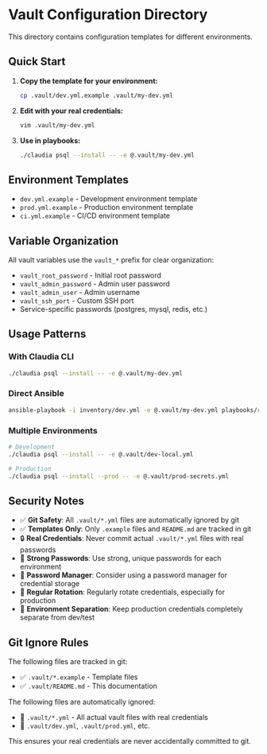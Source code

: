 # Vault Configuration Directory

This directory contains configuration templates for different environments.

## Quick Start

1. **Copy the template for your environment:**
   ```bash
   cp .vault/dev.yml.example .vault/my-dev.yml
   ```

2. **Edit with your real credentials:**
   ```bash
   vim .vault/my-dev.yml
   ```

3. **Use in playbooks:**
   ```bash
   ./claudia psql --install -- -e @.vault/my-dev.yml
   ```

## Environment Templates

- `dev.yml.example` - Development environment template
- `prod.yml.example` - Production environment template  
- `ci.yml.example` - CI/CD environment template

## Variable Organization

All vault variables use the `vault_*` prefix for clear organization:

- `vault_root_password` - Initial root password
- `vault_admin_password` - Admin user password
- `vault_admin_user` - Admin username
- `vault_ssh_port` - Custom SSH port
- Service-specific passwords (postgres, mysql, redis, etc.)

## Usage Patterns

### With Claudia CLI
```bash
./claudia psql --install -- -e @.vault/my-dev.yml
```

### Direct Ansible
```bash
ansible-playbook -i inventory/dev.yml -e @.vault/my-dev.yml playbooks/recipes/db/psql.yml
```

### Multiple Environments
```bash
# Development
./claudia psql --install -- -e @.vault/dev-local.yml

# Production  
./claudia psql --install --prod -- -e @.vault/prod-secrets.yml
```

## Security Notes

- ✅ **Git Safety**: All `.vault/*.yml` files are automatically ignored by git
- ✅ **Templates Only**: Only `.example` files and `README.md` are tracked in git
- 🔒 **Real Credentials**: Never commit actual `.vault/*.yml` files with real passwords
- 🔑 **Strong Passwords**: Use strong, unique passwords for each environment
- 💼 **Password Manager**: Consider using a password manager for credential storage
- 🔄 **Regular Rotation**: Regularly rotate credentials, especially for production
- 🏢 **Environment Separation**: Keep production credentials completely separate from dev/test

## Git Ignore Rules

The following files are tracked in git:
- ✅ `.vault/*.example` - Template files
- ✅ `.vault/README.md` - This documentation

The following files are automatically ignored:
- 🚫 `.vault/*.yml` - All actual vault files with real credentials
- 🚫 `.vault/dev.yml`, `.vault/prod.yml`, etc.

This ensures your real credentials are never accidentally committed to git.